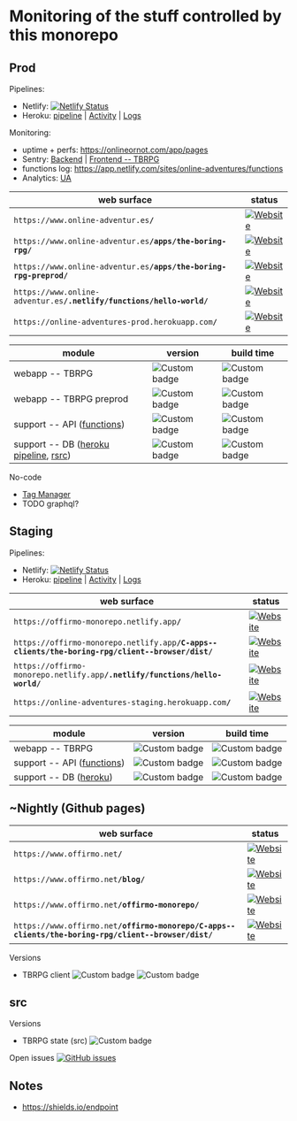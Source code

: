 # Monitoring of the stuff controlled by this monorepo


## Prod

Pipelines:
* Netlify: [![Netlify Status](https://api.netlify.com/api/v1/badges/b2bbd92c-ab3d-43c5-ba8f-44bb0dbcd8cb/deploy-status)](https://app.netlify.com/sites/online-adventures/deploys)
* Heroku: [pipeline](https://dashboard.heroku.com/pipelines/3da19b18-c3a6-4a10-bd8c-ae45c236da98) | [Activity](https://dashboard.heroku.com/apps/online-adventures-prod/activity) | [Logs](https://dashboard.heroku.com/apps/online-adventures-prod/logs)

Monitoring:
* uptime + perfs: https://onlineornot.com/app/pages
* Sentry: [Backend](https://sentry.io/organizations/offirmo/issues/?project=1772719) | [Frontend -- TBRPG](https://sentry.io/organizations/offirmo/issues/?project=1235383)
* functions log: https://app.netlify.com/sites/online-adventures/functions
* Analytics: [UA](https://analytics.google.com/analytics/web/#/report/content-event-overview/a103238291w176401989p175259321/_u.date00=20210101&_u.date01=20210131&_u.date10=20201201&_u.date11=20201231)


| web surface | status |
| ----------- | ------ |
| `https://www.online-adventur.es`**`/`** | [![Website](https://img.shields.io/website-up-down-green-red/https/www.online-adventur.es.svg)](https://www.online-adventur.es/) |
| `https://www.online-adventur.es`**`/apps/the-boring-rpg/`** | [![Website](https://img.shields.io/website-up-down-green-red/https/www.online-adventur.es/apps/the-boring-rpg.svg)](https://www.online-adventur.es/apps/the-boring-rpg) |
| `https://www.online-adventur.es`**`/apps/the-boring-rpg-preprod/`** | [![Website](https://img.shields.io/website-up-down-green-red/https/www.online-adventur.es/apps/the-boring-rpg-preprod.svg)](https://www.online-adventur.es/apps/the-boring-rpg-preprod) |
| `https://www.online-adventur.es`**`/.netlify/functions/hello-world/`** | [![Website](https://img.shields.io/website-up-down-green-red/https/www.online-adventur.es/.netlify/functions/hello-world.svg)](https://www.online-adventur.es/.netlify/functions/hello-world)
| `https://online-adventures-prod.herokuapp.com`**`/`** | [![Website](https://img.shields.io/website-up-down-green-red/https/online-adventures-prod.herokuapp.com.svg)](https://online-adventures-prod.herokuapp.com)

| module | version | build time |
| ------ | ------- | ---------- |
| webapp -- TBRPG | ![Custom badge](https://img.shields.io/endpoint?color=green&url=https%3A%2F%2Fwww.online-adventur.es%2Fapps%2Fthe-boring-rpg%2Fbuild_badge_version.json) | ![Custom badge](https://img.shields.io/endpoint?color=green&url=https%3A%2F%2Fwww.online-adventur.es%2Fapps%2Fthe-boring-rpg%2Fbuild_badge_time.json)
| webapp -- TBRPG preprod | ![Custom badge](https://img.shields.io/endpoint?color=yellow&url=https%3A%2F%2Fwww.online-adventur.es%2Fapps%2Fthe-boring-rpg-preprod%2Fbuild_badge_version.json) | ![Custom badge](https://img.shields.io/endpoint?color=yellow&url=https%3A%2F%2Fwww.online-adventur.es%2Fapps%2Fthe-boring-rpg-preprod%2Fbuild_badge_time.json)
| support -- API ([functions](https://app.netlify.com/sites/online-adventures/functions)) | ![Custom badge](https://img.shields.io/endpoint?color=green&url=https%3A%2F%2Fwww.online-adventur.es%2F.netlify%2Ffunctions%2Fbadges%2Fversion) | ![Custom badge](https://img.shields.io/endpoint?color=green&url=https%3A%2F%2Fwww.online-adventur.es%2F.netlify%2Ffunctions%2Fbadges%2Ftime)
| support -- DB ([heroku pipeline](https://dashboard.heroku.com/pipelines/3da19b18-c3a6-4a10-bd8c-ae45c236da98), [rsrc](https://dashboard.heroku.com/apps/online-adventures-prod/resources)) | ![Custom badge](https://img.shields.io/endpoint?color=green&url=https%3A%2F%2Fonline-adventures-prod.herokuapp.com%2Fbadges%2Fversion) | ![Custom badge](https://img.shields.io/endpoint?color=green&url=https%3A%2F%2Fonline-adventures-prod.herokuapp.com%2Fbadges%2Ftime)

No-code
* [Tag Manager](https://tagmanager.google.com/)
* TODO graphql?



## Staging

Pipelines:
* Netlify: [![Netlify Status](https://api.netlify.com/api/v1/badges/25734112-d205-4789-ad2f-bfcdf8d65252/deploy-status)](https://app.netlify.com/sites/offirmo-monorepo/deploys)
* Heroku: [pipeline](https://dashboard.heroku.com/pipelines/3da19b18-c3a6-4a10-bd8c-ae45c236da98) | [Activity](https://dashboard.heroku.com/apps/online-adventures-staging/activity) | [Logs](https://dashboard.heroku.com/apps/online-adventures-staging/logs)

| web surface | status |
| ----------- | ------ |
| `https://offirmo-monorepo.netlify.app`**`/`** | [![Website](https://img.shields.io/website-up-down-green-red/https/offirmo-monorepo.netlify.app/index.html.svg)](https://offirmo-monorepo.netlify.app/)
| `https://offirmo-monorepo.netlify.app`**`/C-apps--clients/the-boring-rpg/client--browser/dist/`** | [![Website](https://img.shields.io/website-up-down-green-red/https/offirmo-monorepo.netlify.app/C-apps--clients/the-boring-rpg/client--browser/dist.svg)](https://offirmo-monorepo.netlify.app/C-apps--clients/the-boring-rpg/client--browser/dist)
| `https://offirmo-monorepo.netlify.app`**`/.netlify/functions/hello-world/`** | [![Website](https://img.shields.io/website-up-down-green-red/https/offirmo-monorepo.netlify.app/.netlify/functions/hello-world.svg)](https://offirmo-monorepo.netlify.app/.netlify/functions/hello-world)
| `https://online-adventures-staging.herokuapp.com`**`/`** | [![Website](https://img.shields.io/website-up-down-green-red/https/online-adventures-staging.herokuapp.com.svg)](https://online-adventures-staging.herokuapp.com)

| module | version | build time |
| ------ | ------- | ---------- |
| webapp -- TBRPG | ![Custom badge](https://img.shields.io/endpoint?color=yellow&url=https%3A%2F%2Foffirmo-monorepo.netlify.app%2FC-apps--clients%2Fthe-boring-rpg%2Fclient--browser%2Fdist%2Fbuild_badge_version.json) | ![Custom badge](https://img.shields.io/endpoint?color=yellow&url=https%3A%2F%2Foffirmo-monorepo.netlify.app%2FC-apps--clients%2Fthe-boring-rpg%2Fclient--browser%2Fdist%2Fbuild_badge_time.json)
| support -- API ([functions](https://app.netlify.com/sites/offirmo-monorepo/functions)) | ![Custom badge](https://img.shields.io/endpoint?color=yellow&url=https%3A%2F%2Foffirmo-monorepo.netlify.app%2F.netlify%2Ffunctions%2Fbadges%2Fversion) | ![Custom badge](https://img.shields.io/endpoint?color=yellow&url=https%3A%2F%2Foffirmo-monorepo.netlify.app%2F.netlify%2Ffunctions%2Fbadges%2Ftime)
| support -- DB ([heroku](https://dashboard.heroku.com/pipelines/3da19b18-c3a6-4a10-bd8c-ae45c236da98)) | ![Custom badge](https://img.shields.io/endpoint?color=yellow&url=https%3A%2F%2Fonline-adventures-staging.herokuapp.com%2Fbadges%2Fversion) | ![Custom badge](https://img.shields.io/endpoint?color=yellow&url=https%3A%2F%2Fonline-adventures-staging.herokuapp.com%2Fbadges%2Ftime)



## ~Nightly (Github pages)

| web surface | status |
| ----------- | ------ |
| `https://www.offirmo.net`**`/`** | [![Website](https://img.shields.io/website-up-down-green-red/https/www.offirmo.net.svg)](https://www.offirmo.net/)
| `https://www.offirmo.net`**`/blog/`** | [![Website](https://img.shields.io/website-up-down-green-red/https/www.offirmo.net/blog.svg)](https://www.offirmo.net/blog)
| `https://www.offirmo.net`**`/offirmo-monorepo/`** | [![Website](https://img.shields.io/website-up-down-green-red/https/www.offirmo.net/offirmo-monorepo/.svg)](https://www.offirmo.net/offirmo-monorepo/)
| `https://www.offirmo.net`**`/offirmo-monorepo/C-apps--clients/the-boring-rpg/client--browser/dist/`** | [![Website](https://img.shields.io/website-up-down-green-red/https/www.offirmo.net/offirmo-monorepo/C-apps--clients/the-boring-rpg/client--browser/dist/.svg)](https://www.offirmo.net/offirmo-monorepo/C-apps--clients/the-boring-rpg/client--browser/dist/)

Versions
* TBRPG client ![Custom badge](https://img.shields.io/endpoint?color=orange&url=https%3A%2F%2Fraw.githubusercontent.com%2FOffirmo%2Foffirmo-monorepo%2Fmaster%2FC-apps--clients%2Fthe-boring-rpg%2Fclient--browser%2Fdist%2Fbuild_badge_version.json) ![Custom badge](https://img.shields.io/endpoint?color=orange&url=https%3A%2F%2Fraw.githubusercontent.com%2FOffirmo%2Foffirmo-monorepo%2Fmaster%2FC-apps--clients%2Fthe-boring-rpg%2Fclient--browser%2Fdist%2Fbuild_badge_time.json)

## src

Versions
* TBRPG state (src) ![Custom badge](https://img.shields.io/endpoint?color=orange&url=https%3A%2F%2Fraw.githubusercontent.com%2FOffirmo%2Foffirmo-monorepo%2Fmaster%2FA-apps--core%2Fthe-boring-rpg%2Fstate%2Fsrc%2Fbuild_badge_version.json)


Open issues
[![GitHub issues](https://img.shields.io/github/issues/Offirmo/offirmo-monorepo)](https://github.com/Offirmo/offirmo-monorepo/issues)



## Notes
* https://shields.io/endpoint
